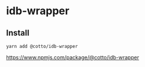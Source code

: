 # idb-wrapper

## Install

```
yarn add @cotto/idb-wrapper
```

https://www.npmjs.com/package/@cotto/idb-wrapper